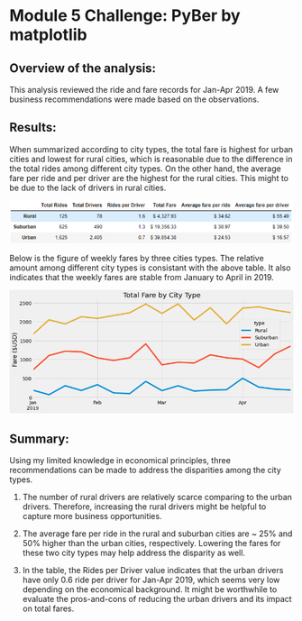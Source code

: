 # Module 5 Challenge: PyBer by matplotlib

## Overview of the analysis: 

This analysis reviewed the ride and fare records for Jan-Apr 2019. A few business recommendations were made based on the observations.

## Results: 

When summarized according to city types, the total fare is highest for urban cities and lowest for rural cities, which is reasonable due to the difference in the total rides among different city types. On the other hand, the average fare per ride and per driver are the highest for the rural cities. This might to be due to the lack of drivers in rural cities.

![Summary Table](analysis/pyber_summary.PNG)

Below is the figure of weekly fares by three cities types. The relative amount among different city types is consistant with the above table. It also indicates that the weekly fares are stable from January to April in 2019.

![Total fares summary](analysis/PyBer_fare_summary.PNG)

## Summary: 

Using my limited knowledge in economical principles, three recommendations can be made to address the disparities among the city types.

1. The number of rural drivers are relatively scarce comparing to the urban drivers. Therefore, increasing the rural drivers might be helpful to capture more business opportunities.

2. The average fare per ride in the rural and suburban cities are ~ 25% and 50% higher than the urban cities, respectively. Lowering the fares for these two city types may help address the disparity as well.

3. In the table, the Rides per Driver value indicates that the urban drivers have only 0.6 ride per driver for Jan-Apr 2019, which seems very low depending on the economical background. It might be worthwhile to evaluate the pros-and-cons of reducing the urban drivers and its impact on total fares.